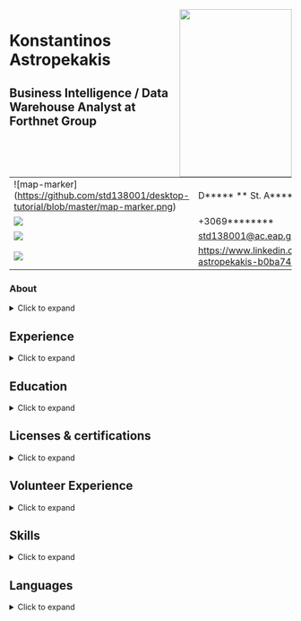 <img align="right" width="200" height="299" src="https://github.com/std138001/desktop-tutorial/blob/master/profile_photo_scaled.jpg">

# Konstantinos Astropekakis
## Business Intelligence / Data Warehouse Analyst at Forthnet Group

| | |
|---|---|
| ![map-marker] (https://github.com/std138001/desktop-tutorial/blob/master/map-marker.png) | D*****  ** St. A*****, Athens, Greece |
| <img src="https://github.com/std138001/desktop-tutorial/blob/master/cellphone-android.png"> | +3069******** |
| <img src="https://github.com/std138001/desktop-tutorial/blob/master/email.png"> | std138001@ac.eap.gr |
| <img src="https://github.com/std138001/desktop-tutorial/blob/master/linkedin.png"> | https://www.linkedin.com/in/konstantinos-astropekakis-b0ba74143/ |

### About
<details>
<summary>Click to expand</summary>
Experienced Business Intelligence Analyst with a demonstrated history of working in the telecommunications industry. Skilled in Oracle Database, PL/SQL, MySQL, Sybase, Oracle ODI, BI Publisher and Infoview. Strong research professional. Currenltly studying in a Master of Science - MS focused in Pervasive and Mobile Computing Systems Msc from Hellenic Open University.
</details>


## Experience

<details>
<summary>Click to expand</summary>
</details>


## Education

<details>
<summary>Click to expand</summary>
</details>

## Licenses & certifications

<details>
<summary>Click to expand</summary>
</details>

## Volunteer Experience

<details>
<summary>Click to expand</summary>
</details>

## Skills

<details>
<summary>Click to expand</summary>
</details>

## Languages
<details>
<summary>Click to expand</summary>
</details>
